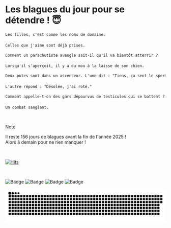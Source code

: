 
<h1>Les blagues du jour pour se détendre ! 😇</h1>

```diff
Les filles, c'est comme les noms de domaine.

Celles que j'aime sont déjà prises.
```

```diff
Comment un parachutiste aveugle sait-il qu'il va bientôt atterrir ?

Lorsqu'il s'aperçoit, il y a du mou à la laisse de son chien.
```

```diff
Deux putes sont dans un ascenseur. L'une dit : "Tiens, ça sent le sperme..."

L'autre répond : "Désolée, j'ai roté."
```

```diff
Comment appelle-t-on des gars dépourvus de testicules qui se battent ?

Un combat sanglant.
```

<br/>

> [!NOTE]
> Il reste 156 jours de blagues avant la fin de l'année 2025 ! <br/>
> Alors à demain pour ne rien manquer !

<br/>


[![Hits](https://hits.seeyoufarm.com/api/count/incr/badge.svg?url=https%3A%2F%2Fgithub.com%2FClems02%2Fhit-counter&count_bg=%23003E80&title_bg=%235C9FE1&icon=powershell.svg&icon_color=%23FFFFFF&title=Visite&edge_flat=false)](https://hits.seeyoufarm.com)


<br/>


![Badge](https://img.shields.io/badge/Last%20updated%20on-white?style=for-the-badge&logo=clockify)   ![Badge](https://img.shields.io/badge/29/07-white?style=for-the-badge) ![Badge](https://img.shields.io/badge/at-white?style=for-the-badge) ![Badge](https://img.shields.io/badge/03:56-white?style=for-the-badge)


<p align="center">
 <img width="1000" src="assets/github-snake.svg" alt="snake"/>
</p>
